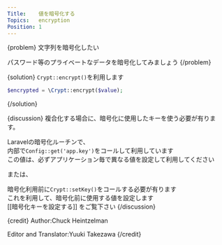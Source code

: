 ```yaml
---
Title:    値を暗号化する
Topics:   encryption
Position: 1
---
```


{problem}
文字列を暗号化したい

パスワード等のプライベートなデータを暗号化してみましょう
{/problem}

{solution}
`Crypt::encrypt()`を利用します

```php
$encrypted = \Crypt::encrypt($value);
```
{/solution}

{discussion}
複合化する場合に、暗号化に使用したキーを使う必要が有ります。

Laravelの暗号化ルーチンで、  
内部で`Config::get('app.key')`をコールして利用しています  
この値は、必ずアプリケーション毎で異なる値を設定して利用してください

または、

暗号化利用前に`Crypt::setKey()`をコールする必要が有ります  
これを利用して、暗号化前に使用する値を設定します  
[[暗号化キーを設定する]] をご覧下さい
{/discussion}

{credit}
Author:Chuck Heintzelman

Editor and Translator:Yuuki Takezawa
{/credit}
